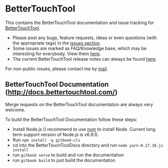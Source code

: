 # BetterTouchTool
This contains the BetterTouchTool documentation and issue tracking for [BetterTouchTool](https://boastr.net).

* Please post any bugs, feature requests, ideas or even questions (with the appropriate tags) in the [issues section](https://github.com/fifafu/BetterTouchTool/issues).
* Some issues are marked as FAQ/Knowledge base, which may be interesting for everybody. View them [here](https://github.com/fifafu/BetterTouchTool/issues?q=is%3Aissue+label%3A%22%E2%9C%B3%EF%B8%8F+Knowledge+Base+%2F+FAQ%22).
* The current BetterTouchTool release notes can always be found [here](https://updates.bettertouchtool.net/bettertouchtool_release_notes.html).

For non-public issues, please contact me by [mail](boastr.net@gmail.com).

## BetterTouchTool Documentation (http://docs.bettertouchtool.com/)
Merge requests on the BetterTouchTool documentation are always very welcome.

To build the BetterTouchTool Documentation follow these steps:
* Install Node.js (I recommend to use [nvm](https://github.com/creationix/nvm) to install Node. Current long term support version of Node.js is v6.9.1).
* Run ``npm install -g gitbook-cli``
* cd into the BetterTouchToolDocs directory and run ``node yarn-0.17.10.js install``
* run ``gitbook serve`` to build and run the documentation
* run ``gitbook build`` to just build the documentation
